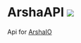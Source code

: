 # ArshaAPI [![](https://jitpack.io/v/Ayley/ArshaAPI.svg)](https://jitpack.io/#Ayley/ArshaAPI)
Api for [ArshaIO](api.arsha.io)
